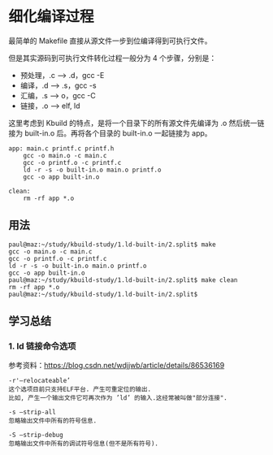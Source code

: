 # 细化编译过程

最简单的 Makefile 直接从源文件一步到位编译得到可执行文件。

但是其实源码到可执行文件转化过程一般分为 4 个步骤，分别是：

- 预处理，.c --> .d，gcc -E
- 编译，.d --> .s，gcc -s
- 汇编，.s --> o，gcc -C
- 链接，.o --> elf, ld

这里考虑到 Kbuild 的特点，是将一个目录下的所有源文件先编译为 .o 然后统一链接为 built-in.o 后。再将各个目录的 built-in.o 一起链接为 app。

```
app: main.c printf.c printf.h
	gcc -o main.o -c main.c
	gcc -o printf.o -c printf.c
	ld -r -s -o built-in.o main.o printf.o
	gcc -o app built-in.o

clean:
	rm -rf app *.o
```

## 用法

```
paul@maz:~/study/kbuild-study/1.ld-built-in/2.split$ make
gcc -o main.o -c main.c
gcc -o printf.o -c printf.c
ld -r -s -o built-in.o main.o printf.o
gcc -o app built-in.o
paul@maz:~/study/kbuild-study/1.ld-built-in/2.split$ make clean 
rm -rf app *.o
paul@maz:~/study/kbuild-study/1.ld-built-in/2.split$
```

## 学习总结

### 1. ld 链接命令选项

参考资料：https://blog.csdn.net/wdjjwb/article/details/86536169

```
-r'–relocateable’
这个选项目前只支持ELF平台. 产生可重定位的输出.
比如, 产生一个输出文件它可再次作为 ’ld’ 的输入.这经常被叫做"部分连接".

-s –strip-all
忽略输出文件中所有的符号信息.

-S –strip-debug 
忽略输出文件中所有的调试符号信息(但不是所有符号).
```
